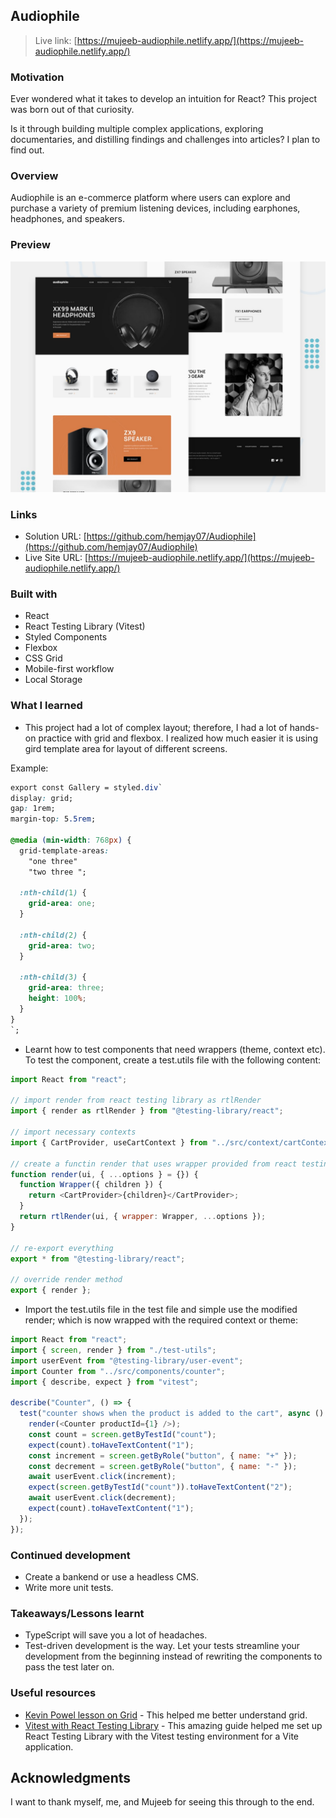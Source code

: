 ## Audiophile

> Live link: [https://mujeeb-audiophile.netlify.app/](https://mujeeb-audiophile.netlify.app/)

### Motivation

Ever wondered what it takes to develop an intuition for React? This project was born out of that curiosity.

Is it through building multiple complex applications, exploring documentaries, and distilling findings and challenges into articles? I plan to find out.


### Overview
Audiophile is an e-commerce platform where users can explore and purchase a variety of premium listening devices, including earphones, headphones, and speakers.

### Preview

![preview](./preview.jpg)


### Links

- Solution URL: [https://github.com/hemjay07/Audiophile](https://github.com/hemjay07/Audiophile)
- Live Site URL: [https://mujeeb-audiophile.netlify.app/](https://mujeeb-audiophile.netlify.app/)

### Built with
- React
- React Testing Library (Vitest)
- Styled Components
- Flexbox
- CSS Grid
- Mobile-first workflow
- Local Storage


### What I learned
- This project had a lot of complex layout; therefore, I had a lot of hands-on practice with grid and flexbox. I realized how much easier it is using gird template area for layout of different screens.
  
Example: 
  ```css
  export const Gallery = styled.div`
  display: grid;
  gap: 1rem;
  margin-top: 5.5rem;

  @media (min-width: 768px) {
    grid-template-areas:
      "one three"
      "two three ";

    :nth-child(1) {
      grid-area: one;
    }

    :nth-child(2) {
      grid-area: two;
    }

    :nth-child(3) {
      grid-area: three;
      height: 100%;
    }
  }
`;
```

- Learnt how to test components that need wrappers (theme, context etc). To test the component, create a test.utils file with the following content: 
```javascript
import React from "react";

// import render from react testing library as rtlRender
import { render as rtlRender } from "@testing-library/react";

// import necessary contexts
import { CartProvider, useCartContext } from "../src/context/cartContext";

// create a functin render that uses wrapper provided from react testing library to wrap the children called with the rtlRender function
function render(ui, { ...options } = {}) {
  function Wrapper({ children }) {
    return <CartProvider>{children}</CartProvider>;
  }
  return rtlRender(ui, { wrapper: Wrapper, ...options });
}

// re-export everything
export * from "@testing-library/react";

// override render method
export { render };
```
- Import the test.utils file in the test file and simple use the modified render; which is now wrapped with the required context or theme:
  
```javascript
import React from "react";
import { screen, render } from "./test-utils";
import userEvent from "@testing-library/user-event";
import Counter from "../src/components/counter";
import { describe, expect } from "vitest";

describe("Counter", () => {
  test("counter shows when the product is added to the cart", async () => {
    render(<Counter productId={1} />);
    const count = screen.getByTestId("count");
    expect(count).toHaveTextContent("1");
    const increment = screen.getByRole("button", { name: "+" });
    const decrement = screen.getByRole("button", { name: "-" });
    await userEvent.click(increment);
    expect(screen.getByTestId("count")).toHaveTextContent("2");
    await userEvent.click(decrement);
    expect(count).toHaveTextContent("1");
  });
});

```

### Continued development
- Create a bankend or use a headless CMS.
- Write more unit tests.
  

### Takeaways/Lessons learnt 
- TypeScript will save you a lot of headaches.
- Test-driven development is the way. Let your tests streamline your development from the beginning instead of rewriting the components to pass the test later on.

### Useful resources

- [Kevin Powel lesson on Grid](https://www.youtube.com/watch?v=rg7Fvvl3taU&pp=ygUSZ3JpZCB0bWVwbGF0ZSBhcmVh) - This helped me better understand grid.
- [Vitest with React Testing Library](https://www.robinwieruch.de/vitest-react-testing-library/) - This amazing guide helped me set up React Testing Library with the Vitest testing environment for a Vite application.

## Acknowledgments

I want to thank myself, me, and Mujeeb for seeing this through to the end.

